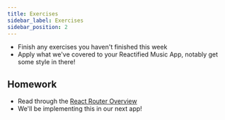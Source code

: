 ```yaml
---
title: Exercises
sidebar_label: Exercises
sidebar_position: 2
---
```


<!-- markdownlint-disable no-inline-html no-trailing-punctuation -->

- Finish any exercises you haven't finished this week
- Apply what we've covered to your Reactified Music App, notably get some style in there!

## Homework

- Read through the [React Router Overview](https://reactrouter.com/en/main/start/overview)
- We'll be implementing this in our next app!
